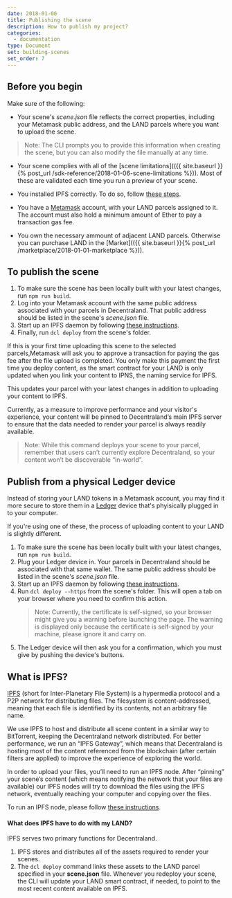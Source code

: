 ```yaml
---
date: 2018-01-06
title: Publishing the scene
description: How to publish my project?
categories:
  - documentation
type: Document
set: building-scenes
set_order: 7
---
```


## Before you begin

Make sure of the following:

- Your scene's _scene.json_ file reflects the correct properties, including your Metamask public address, and the LAND parcels where you want to upload the scene.

> Note: The CLI prompts you to provide this information when creating the scene, but you can also modify the file manually at any time.

- Your scene complies with all of the [scene limitations](({{ site.baseurl }}{% post_url /sdk-reference/2018-01-06-scene-limitations %})). Most of these are validated each time you run a preview of your scene.

* You installed IPFS correctly. To do so, follow [these steps](https://ipfs.io/docs/install/).

* You have a [Metamask](https://metamask.io/) account, with your LAND parcels assigned to it. The account must also hold a minimum amount of Ether to pay a transaction gas fee.

* You own the necessary ammount of adjacent LAND parcels. Otherwise you can purchase LAND in the [Market](({{ site.baseurl }}{% post_url /marketplace/2018-01-01-marketplace %})).

## To publish the scene

1.  To make sure the scene has been locally built with your latest changes, run `npm run build`.
2.  Log into your Metamask account with the same public address associated with your parcels in Decentraland. That public address should be listed in the scene's _scene.json_ file.
3.  Start up an IPFS daemon by following [these instructions](https://ipfs.io/docs/getting-started/).
4.  Finally, run `dcl deploy` from the scene's folder.

If this is your first time uploading this scene to the selected parcels,Metamask will ask you to approve a transaction for paying the gas fee after the file upload is completed. You only make this payment the first time you deploy content, as the smart contract for your LAND is only updated when you link your content to IPNS, the naming service for IPFS.

This updates your parcel with your latest changes in addition to uploading your content to IPFS.

Currently, as a measure to improve performance and your visitor's experience, your content will be pinned to Decentraland’s main IPFS server to ensure that the data needed to render your parcel is always readily available.

> Note: While this command deploys your scene to your parcel, remember that users can’t currently explore Decentraland, so your content won’t be discoverable “in-world”.

## Publish from a physical Ledger device

Instead of storing your LAND tokens in a Metamask account, you may find it more secure to store them in a [Ledger](https://www.ledger.com/) device that's phyisically plugged in to your computer.

If you're using one of these, the process of uploading content to your LAND is slightly different.

1.  To make sure the scene has been locally built with your latest changes, run `npm run build`.
2.  Plug your Ledger device in. Your parcels in Decentraland should be associated with that same wallet. The same public address should be listed in the scene's _scene.json_ file.
3.  Start up an IPFS daemon by following [these instructions](https://ipfs.io/docs/getting-started/).
4.  Run `dcl deploy --https` from the scene's folder. This will open a tab on your browser where you need to confirm this action.
    > Note: Currently, the certificate is self-signed, so your browser might give you a warning before launching the page. The warning is displayed only because the certificate is self-signed by your machine, please ignore it and carry on.
5.  The Ledger device will then ask you for a confirmation, which you must give by pushing the device's buttons.

## What is IPFS?

[IPFS](https://ipfs.io/) (short for Inter-Planetary File System) is a hypermedia protocol and a P2P network for distributing files. The filesystem is content-addressed, meaning that each file is identified by its contents, not an arbitrary file name.

We use IPFS to host and distribute all scene content in a similar way to BitTorrent, keeping the Decentraland network distributed. For better performance, we run an “IPFS Gateway”, which means that Decentraland is hosting most of the content referenced from the blockchain (after certain filters are applied) to improve the experience of exploring the world.

In order to upload your files, you’ll need to run an IPFS node. After “pinning” your scene’s content (which means notifying the network that your files are available) our IPFS nodes will try to download the files using the IPFS network, eventually reaching your computer and copying over the files.

To run an IPFS node, please follow [these instructions](https://ipfs.io/docs/getting-started/).

#### What does IPFS have to do with my LAND?

IPFS serves two primary functions for Decentraland.

1.  IPFS stores and distributes all of the assets required to render your scenes.
2.  The `dcl deploy` command links these assets to the LAND parcel specified in your **scene.json** file. Whenever you redeploy your scene, the CLI will update your LAND smart contract, if needed, to point to the most recent content available on IPFS.
